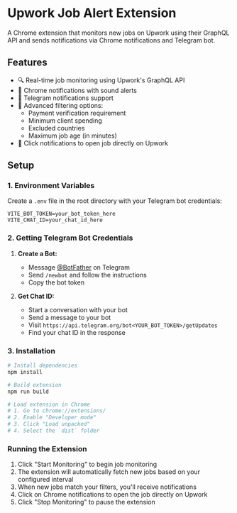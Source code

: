 # Upwork Job Alert Extension

A Chrome extension that monitors new jobs on Upwork using their GraphQL API and sends notifications via Chrome notifications and Telegram bot.

## Features

- 🔍 Real-time job monitoring using Upwork's GraphQL API
- 📱 Chrome notifications with sound alerts
- 💬 Telegram notifications support
- 🎯 Advanced filtering options:
  - Payment verification requirement
  - Minimum client spending
  - Excluded countries
  - Maximum job age (in minutes)
- 🔗 Click notifications to open job directly on Upwork

## Setup

### 1. Environment Variables

Create a `.env` file in the root directory with your Telegram bot credentials:

```env
VITE_BOT_TOKEN=your_bot_token_here
VITE_CHAT_ID=your_chat_id_here
```

### 2. Getting Telegram Bot Credentials

1. **Create a Bot:**

   - Message [@BotFather](https://t.me/BotFather) on Telegram
   - Send `/newbot` and follow the instructions
   - Copy the bot token

2. **Get Chat ID:**
   - Start a conversation with your bot
   - Send a message to your bot
   - Visit `https://api.telegram.org/bot<YOUR_BOT_TOKEN>/getUpdates`
   - Find your chat ID in the response

### 3. Installation

```bash
# Install dependencies
npm install

# Build extension
npm run build

# Load extension in Chrome
# 1. Go to chrome://extensions/
# 2. Enable "Developer mode"
# 3. Click "Load unpacked"
# 4. Select the `dist` folder
```

### Running the Extension

1. Click "Start Monitoring" to begin job monitoring
2. The extension will automatically fetch new jobs based on your configured interval
3. When new jobs match your filters, you'll receive notifications
4. Click on Chrome notifications to open the job directly on Upwork
5. Click "Stop Monitoring" to pause the extension
